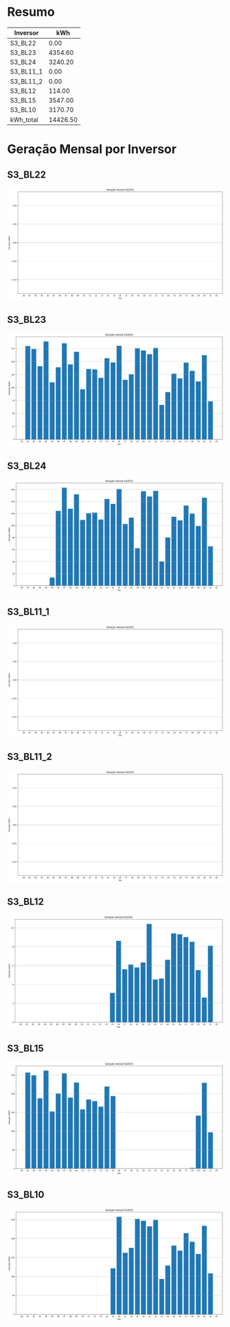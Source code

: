 # Resumo
| Inversor | kWh    |
| -------- | ------ |
| S3_BL22       | 0.00 |
| S3_BL23       | 4354.60 |
| S3_BL24       | 3240.20 |
| S3_BL11_1       | 0.00 |
| S3_BL11_2       | 0.00 |
| S3_BL12       | 114.00 |
| S3_BL15       | 3547.00 |
| S3_BL10       | 3170.70 |
| kWh_total       | 14426.50 |
# Geração Mensal por Inversor
## S3_BL22
![My Image](plots/S3_BL22.png)
## S3_BL23
![My Image](plots/S3_BL23.png)
## S3_BL24
![My Image](plots/S3_BL24.png)
## S3_BL11_1
![My Image](plots/S3_BL11_1.png)
## S3_BL11_2
![My Image](plots/S3_BL11_2.png)
## S3_BL12
![My Image](plots/S3_BL12.png)
## S3_BL15
![My Image](plots/S3_BL15.png)
## S3_BL10
![My Image](plots/S3_BL10.png)
